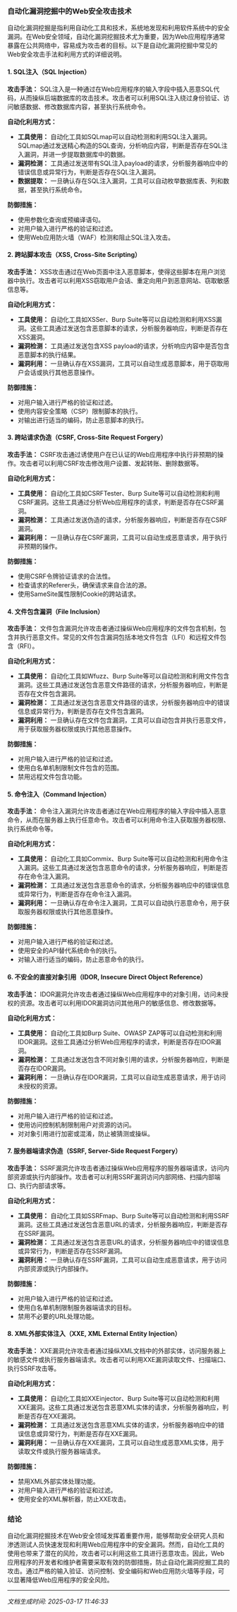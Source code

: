 ### 自动化漏洞挖掘中的Web安全攻击技术

自动化漏洞挖掘是指利用自动化工具和技术，系统地发现和利用软件系统中的安全漏洞。在Web安全领域，自动化漏洞挖掘技术尤为重要，因为Web应用程序通常暴露在公共网络中，容易成为攻击者的目标。以下是自动化漏洞挖掘中常见的Web安全攻击手法和利用方式的详细说明。

#### 1. **SQL注入（SQL Injection）**

**攻击手法：**
SQL注入是一种通过在Web应用程序的输入字段中插入恶意SQL代码，从而操纵后端数据库的攻击技术。攻击者可以利用SQL注入绕过身份验证、访问敏感数据、修改数据库内容，甚至执行系统命令。

**自动化利用方式：**
- **工具使用：** 自动化工具如SQLmap可以自动检测和利用SQL注入漏洞。SQLmap通过发送精心构造的SQL查询，分析响应内容，判断是否存在SQL注入漏洞，并进一步提取数据库中的数据。
- **漏洞检测：** 工具通过发送带有SQL注入payload的请求，分析服务器响应中的错误信息或异常行为，判断是否存在SQL注入漏洞。
- **数据提取：** 一旦确认存在SQL注入漏洞，工具可以自动枚举数据库表、列和数据，甚至执行系统命令。

**防御措施：**
- 使用参数化查询或预编译语句。
- 对用户输入进行严格的验证和过滤。
- 使用Web应用防火墙（WAF）检测和阻止SQL注入攻击。

#### 2. **跨站脚本攻击（XSS, Cross-Site Scripting）**

**攻击手法：**
XSS攻击通过在Web页面中注入恶意脚本，使得这些脚本在用户浏览器中执行。攻击者可以利用XSS窃取用户会话、重定向用户到恶意网站、窃取敏感信息等。

**自动化利用方式：**
- **工具使用：** 自动化工具如XSSer、Burp Suite等可以自动检测和利用XSS漏洞。这些工具通过发送包含恶意脚本的请求，分析服务器响应，判断是否存在XSS漏洞。
- **漏洞检测：** 工具通过发送包含XSS payload的请求，分析响应内容中是否包含恶意脚本的执行结果。
- **漏洞利用：** 一旦确认存在XSS漏洞，工具可以自动生成恶意脚本，用于窃取用户会话或执行其他恶意操作。

**防御措施：**
- 对用户输入进行严格的验证和过滤。
- 使用内容安全策略（CSP）限制脚本的执行。
- 对输出进行适当的编码，防止恶意脚本的执行。

#### 3. **跨站请求伪造（CSRF, Cross-Site Request Forgery）**

**攻击手法：**
CSRF攻击通过诱使用户在已认证的Web应用程序中执行非预期的操作。攻击者可以利用CSRF攻击修改用户设置、发起转账、删除数据等。

**自动化利用方式：**
- **工具使用：** 自动化工具如CSRFTester、Burp Suite等可以自动检测和利用CSRF漏洞。这些工具通过分析Web应用程序的请求，判断是否存在CSRF漏洞。
- **漏洞检测：** 工具通过发送伪造的请求，分析服务器响应，判断是否存在CSRF漏洞。
- **漏洞利用：** 一旦确认存在CSRF漏洞，工具可以自动生成恶意请求，用于执行非预期的操作。

**防御措施：**
- 使用CSRF令牌验证请求的合法性。
- 检查请求的Referer头，确保请求来自合法的源。
- 使用SameSite属性限制Cookie的跨站请求。

#### 4. **文件包含漏洞（File Inclusion）**

**攻击手法：**
文件包含漏洞允许攻击者通过操纵Web应用程序的文件包含机制，包含并执行恶意文件。常见的文件包含漏洞包括本地文件包含（LFI）和远程文件包含（RFI）。

**自动化利用方式：**
- **工具使用：** 自动化工具如Wfuzz、Burp Suite等可以自动检测和利用文件包含漏洞。这些工具通过发送包含恶意文件路径的请求，分析服务器响应，判断是否存在文件包含漏洞。
- **漏洞检测：** 工具通过发送包含恶意文件路径的请求，分析服务器响应中的错误信息或异常行为，判断是否存在文件包含漏洞。
- **漏洞利用：** 一旦确认存在文件包含漏洞，工具可以自动包含并执行恶意文件，用于获取服务器权限或执行其他恶意操作。

**防御措施：**
- 对用户输入进行严格的验证和过滤。
- 使用白名单机制限制文件包含的范围。
- 禁用远程文件包含功能。

#### 5. **命令注入（Command Injection）**

**攻击手法：**
命令注入漏洞允许攻击者通过在Web应用程序的输入字段中插入恶意命令，从而在服务器上执行任意命令。攻击者可以利用命令注入获取服务器权限、执行系统命令等。

**自动化利用方式：**
- **工具使用：** 自动化工具如Commix、Burp Suite等可以自动检测和利用命令注入漏洞。这些工具通过发送包含恶意命令的请求，分析服务器响应，判断是否存在命令注入漏洞。
- **漏洞检测：** 工具通过发送包含恶意命令的请求，分析服务器响应中的错误信息或异常行为，判断是否存在命令注入漏洞。
- **漏洞利用：** 一旦确认存在命令注入漏洞，工具可以自动执行恶意命令，用于获取服务器权限或执行其他恶意操作。

**防御措施：**
- 对用户输入进行严格的验证和过滤。
- 使用安全的API替代系统命令的执行。
- 对输入进行适当的编码，防止恶意命令的执行。

#### 6. **不安全的直接对象引用（IDOR, Insecure Direct Object Reference）**

**攻击手法：**
IDOR漏洞允许攻击者通过操纵Web应用程序中的对象引用，访问未授权的资源。攻击者可以利用IDOR漏洞访问其他用户的敏感信息、修改数据等。

**自动化利用方式：**
- **工具使用：** 自动化工具如Burp Suite、OWASP ZAP等可以自动检测和利用IDOR漏洞。这些工具通过分析Web应用程序的请求，判断是否存在IDOR漏洞。
- **漏洞检测：** 工具通过发送包含不同对象引用的请求，分析服务器响应，判断是否存在IDOR漏洞。
- **漏洞利用：** 一旦确认存在IDOR漏洞，工具可以自动生成恶意请求，用于访问未授权的资源。

**防御措施：**
- 对用户输入进行严格的验证和过滤。
- 使用访问控制机制限制用户对资源的访问。
- 对对象引用进行加密或混淆，防止被猜测或操纵。

#### 7. **服务器端请求伪造（SSRF, Server-Side Request Forgery）**

**攻击手法：**
SSRF漏洞允许攻击者通过操纵Web应用程序的服务器端请求，访问内部资源或执行内部操作。攻击者可以利用SSRF漏洞访问内部网络、扫描内部端口、执行内部请求等。

**自动化利用方式：**
- **工具使用：** 自动化工具如SSRFmap、Burp Suite等可以自动检测和利用SSRF漏洞。这些工具通过发送包含恶意URL的请求，分析服务器响应，判断是否存在SSRF漏洞。
- **漏洞检测：** 工具通过发送包含恶意URL的请求，分析服务器响应中的错误信息或异常行为，判断是否存在SSRF漏洞。
- **漏洞利用：** 一旦确认存在SSRF漏洞，工具可以自动生成恶意请求，用于访问内部资源或执行内部操作。

**防御措施：**
- 对用户输入进行严格的验证和过滤。
- 使用白名单机制限制服务器端请求的目标。
- 禁用不必要的URL处理功能。

#### 8. **XML外部实体注入（XXE, XML External Entity Injection）**

**攻击手法：**
XXE漏洞允许攻击者通过操纵XML文档中的外部实体，访问服务器上的敏感文件或执行服务器端请求。攻击者可以利用XXE漏洞读取文件、扫描端口、执行SSRF攻击等。

**自动化利用方式：**
- **工具使用：** 自动化工具如XXEinjector、Burp Suite等可以自动检测和利用XXE漏洞。这些工具通过发送包含恶意XML实体的请求，分析服务器响应，判断是否存在XXE漏洞。
- **漏洞检测：** 工具通过发送包含恶意XML实体的请求，分析服务器响应中的错误信息或异常行为，判断是否存在XXE漏洞。
- **漏洞利用：** 一旦确认存在XXE漏洞，工具可以自动生成恶意XML实体，用于读取文件或执行服务器端请求。

**防御措施：**
- 禁用XML外部实体处理功能。
- 对用户输入进行严格的验证和过滤。
- 使用安全的XML解析器，防止XXE攻击。

### 结论

自动化漏洞挖掘技术在Web安全领域发挥着重要作用，能够帮助安全研究人员和渗透测试人员快速发现和利用Web应用程序中的安全漏洞。然而，自动化工具的使用也带来了潜在的风险，攻击者可以利用这些工具进行恶意攻击。因此，Web应用程序的开发者和维护者需要采取有效的防御措施，防止自动化漏洞挖掘工具的攻击。通过严格的输入验证、访问控制、安全编码和Web应用防火墙等手段，可以显著降低Web应用程序的安全风险。

---

*文档生成时间: 2025-03-17 11:46:33*

